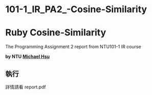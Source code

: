 101-1_IR_PA2_-Cosine-Similarity
===============================
# Ruby Cosine-Similarity
The Programming Assignment 2 report from NTU101-1 IR course

**by NTU [Michael Hsu](https://www.facebook.com/evenchange4 "facebook")**

## 執行

詳情請看 report.pdf

